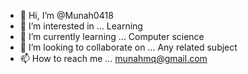 - 👋 Hi, I’m @Munah0418
- 👀 I’m interested in ... Learning
- 🌱 I’m currently learning ... Computer science
- 💞️ I’m looking to collaborate on ... Any related subject
- 📫 How to reach me ... munahmq@gmail.com

<!---
Munah0418/Munah0418 is a ✨ special ✨ repository because its `README.md` (this file) appears on your GitHub profile.
You can click the Preview link to take a look at your changes.
--->
